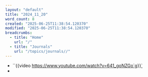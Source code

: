 ```yaml
---
layout: "default"
title: "2024_11_20"
word_count: 8
created: "2025-06-25T11:38:54.120370"
modified: "2025-06-25T11:38:54.120370"
breadcrumbs:
  - title: "Home"
    url: "/"
  - title: "Journals"
    url: "/topics/journals//"
---
```

- ``{{video https://www.youtube.com/watch?v=641_goNZGo`g}}`
-